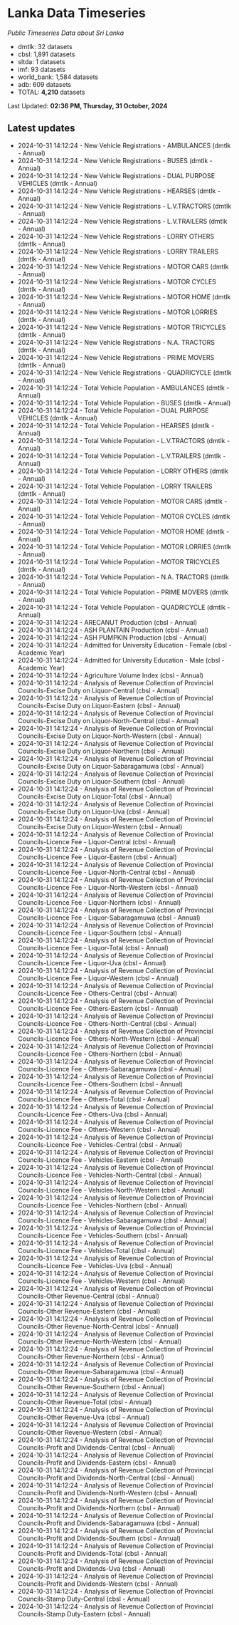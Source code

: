 # Lanka Data Timeseries
*Public Timeseries Data about Sri Lanka*

* dmtlk: 32 datasets
* cbsl: 1,891 datasets
* sltda: 1 datasets
* imf: 93 datasets
* world_bank: 1,584 datasets
* adb: 609 datasets
* TOTAL: **4,210** datasets

Last Updated: **02:36 PM, Thursday, 31 October, 2024**

## Latest updates

* 2024-10-31 14:12:24 - New Vehicle Registrations - AMBULANCES (dmtlk - Annual)
* 2024-10-31 14:12:24 - New Vehicle Registrations - BUSES (dmtlk - Annual)
* 2024-10-31 14:12:24 - New Vehicle Registrations - DUAL PURPOSE VEHICLES (dmtlk - Annual)
* 2024-10-31 14:12:24 - New Vehicle Registrations - HEARSES (dmtlk - Annual)
* 2024-10-31 14:12:24 - New Vehicle Registrations - L.V.TRACTORS (dmtlk - Annual)
* 2024-10-31 14:12:24 - New Vehicle Registrations - L.V.TRAILERS (dmtlk - Annual)
* 2024-10-31 14:12:24 - New Vehicle Registrations - LORRY OTHERS (dmtlk - Annual)
* 2024-10-31 14:12:24 - New Vehicle Registrations - LORRY TRAILERS (dmtlk - Annual)
* 2024-10-31 14:12:24 - New Vehicle Registrations - MOTOR CARS (dmtlk - Annual)
* 2024-10-31 14:12:24 - New Vehicle Registrations - MOTOR CYCLES (dmtlk - Annual)
* 2024-10-31 14:12:24 - New Vehicle Registrations - MOTOR HOME (dmtlk - Annual)
* 2024-10-31 14:12:24 - New Vehicle Registrations - MOTOR LORRIES (dmtlk - Annual)
* 2024-10-31 14:12:24 - New Vehicle Registrations - MOTOR TRICYCLES (dmtlk - Annual)
* 2024-10-31 14:12:24 - New Vehicle Registrations - N.A. TRACTORS (dmtlk - Annual)
* 2024-10-31 14:12:24 - New Vehicle Registrations - PRIME MOVERS (dmtlk - Annual)
* 2024-10-31 14:12:24 - New Vehicle Registrations - QUADRICYCLE (dmtlk - Annual)
* 2024-10-31 14:12:24 - Total Vehicle Population - AMBULANCES (dmtlk - Annual)
* 2024-10-31 14:12:24 - Total Vehicle Population - BUSES (dmtlk - Annual)
* 2024-10-31 14:12:24 - Total Vehicle Population - DUAL PURPOSE VEHICLES (dmtlk - Annual)
* 2024-10-31 14:12:24 - Total Vehicle Population - HEARSES (dmtlk - Annual)
* 2024-10-31 14:12:24 - Total Vehicle Population - L.V.TRACTORS (dmtlk - Annual)
* 2024-10-31 14:12:24 - Total Vehicle Population - L.V.TRAILERS (dmtlk - Annual)
* 2024-10-31 14:12:24 - Total Vehicle Population - LORRY OTHERS (dmtlk - Annual)
* 2024-10-31 14:12:24 - Total Vehicle Population - LORRY TRAILERS (dmtlk - Annual)
* 2024-10-31 14:12:24 - Total Vehicle Population - MOTOR CARS (dmtlk - Annual)
* 2024-10-31 14:12:24 - Total Vehicle Population - MOTOR CYCLES (dmtlk - Annual)
* 2024-10-31 14:12:24 - Total Vehicle Population - MOTOR HOME (dmtlk - Annual)
* 2024-10-31 14:12:24 - Total Vehicle Population - MOTOR LORRIES (dmtlk - Annual)
* 2024-10-31 14:12:24 - Total Vehicle Population - MOTOR TRICYCLES (dmtlk - Annual)
* 2024-10-31 14:12:24 - Total Vehicle Population - N.A. TRACTORS (dmtlk - Annual)
* 2024-10-31 14:12:24 - Total Vehicle Population - PRIME MOVERS (dmtlk - Annual)
* 2024-10-31 14:12:24 - Total Vehicle Population - QUADRICYCLE (dmtlk - Annual)
* 2024-10-31 14:12:24 - ARECANUT Production (cbsl - Annual)
* 2024-10-31 14:12:24 - ASH PLANTAIN Production (cbsl - Annual)
* 2024-10-31 14:12:24 - ASH PUMPKIN Production (cbsl - Annual)
* 2024-10-31 14:12:24 - Admitted for University Education - Female (cbsl - Academic Year)
* 2024-10-31 14:12:24 - Admitted for University Education - Male (cbsl - Academic Year)
* 2024-10-31 14:12:24 - Agriculture Volume Index (cbsl - Annual)
* 2024-10-31 14:12:24 - Analysis of Revenue Collection of Provincial Councils-Excise Duty on Liquor-Central (cbsl - Annual)
* 2024-10-31 14:12:24 - Analysis of Revenue Collection of Provincial Councils-Excise Duty on Liquor-Eastern (cbsl - Annual)
* 2024-10-31 14:12:24 - Analysis of Revenue Collection of Provincial Councils-Excise Duty on Liquor-North-Central (cbsl - Annual)
* 2024-10-31 14:12:24 - Analysis of Revenue Collection of Provincial Councils-Excise Duty on Liquor-North-Western (cbsl - Annual)
* 2024-10-31 14:12:24 - Analysis of Revenue Collection of Provincial Councils-Excise Duty on Liquor-Northern (cbsl - Annual)
* 2024-10-31 14:12:24 - Analysis of Revenue Collection of Provincial Councils-Excise Duty on Liquor-Sabaragamuwa (cbsl - Annual)
* 2024-10-31 14:12:24 - Analysis of Revenue Collection of Provincial Councils-Excise Duty on Liquor-Southern (cbsl - Annual)
* 2024-10-31 14:12:24 - Analysis of Revenue Collection of Provincial Councils-Excise Duty on Liquor-Total (cbsl - Annual)
* 2024-10-31 14:12:24 - Analysis of Revenue Collection of Provincial Councils-Excise Duty on Liquor-Uva (cbsl - Annual)
* 2024-10-31 14:12:24 - Analysis of Revenue Collection of Provincial Councils-Excise Duty on Liquor-Western (cbsl - Annual)
* 2024-10-31 14:12:24 - Analysis of Revenue Collection of Provincial Councils-Licence Fee - Liquor-Central (cbsl - Annual)
* 2024-10-31 14:12:24 - Analysis of Revenue Collection of Provincial Councils-Licence Fee - Liquor-Eastern (cbsl - Annual)
* 2024-10-31 14:12:24 - Analysis of Revenue Collection of Provincial Councils-Licence Fee - Liquor-North-Central (cbsl - Annual)
* 2024-10-31 14:12:24 - Analysis of Revenue Collection of Provincial Councils-Licence Fee - Liquor-North-Western (cbsl - Annual)
* 2024-10-31 14:12:24 - Analysis of Revenue Collection of Provincial Councils-Licence Fee - Liquor-Northern (cbsl - Annual)
* 2024-10-31 14:12:24 - Analysis of Revenue Collection of Provincial Councils-Licence Fee - Liquor-Sabaragamuwa (cbsl - Annual)
* 2024-10-31 14:12:24 - Analysis of Revenue Collection of Provincial Councils-Licence Fee - Liquor-Southern (cbsl - Annual)
* 2024-10-31 14:12:24 - Analysis of Revenue Collection of Provincial Councils-Licence Fee - Liquor-Total (cbsl - Annual)
* 2024-10-31 14:12:24 - Analysis of Revenue Collection of Provincial Councils-Licence Fee - Liquor-Uva (cbsl - Annual)
* 2024-10-31 14:12:24 - Analysis of Revenue Collection of Provincial Councils-Licence Fee - Liquor-Western (cbsl - Annual)
* 2024-10-31 14:12:24 - Analysis of Revenue Collection of Provincial Councils-Licence Fee - Others-Central (cbsl - Annual)
* 2024-10-31 14:12:24 - Analysis of Revenue Collection of Provincial Councils-Licence Fee - Others-Eastern (cbsl - Annual)
* 2024-10-31 14:12:24 - Analysis of Revenue Collection of Provincial Councils-Licence Fee - Others-North-Central (cbsl - Annual)
* 2024-10-31 14:12:24 - Analysis of Revenue Collection of Provincial Councils-Licence Fee - Others-North-Western (cbsl - Annual)
* 2024-10-31 14:12:24 - Analysis of Revenue Collection of Provincial Councils-Licence Fee - Others-Northern (cbsl - Annual)
* 2024-10-31 14:12:24 - Analysis of Revenue Collection of Provincial Councils-Licence Fee - Others-Sabaragamuwa (cbsl - Annual)
* 2024-10-31 14:12:24 - Analysis of Revenue Collection of Provincial Councils-Licence Fee - Others-Southern (cbsl - Annual)
* 2024-10-31 14:12:24 - Analysis of Revenue Collection of Provincial Councils-Licence Fee - Others-Total (cbsl - Annual)
* 2024-10-31 14:12:24 - Analysis of Revenue Collection of Provincial Councils-Licence Fee - Others-Uva (cbsl - Annual)
* 2024-10-31 14:12:24 - Analysis of Revenue Collection of Provincial Councils-Licence Fee - Others-Western (cbsl - Annual)
* 2024-10-31 14:12:24 - Analysis of Revenue Collection of Provincial Councils-Licence Fee - Vehicles-Central (cbsl - Annual)
* 2024-10-31 14:12:24 - Analysis of Revenue Collection of Provincial Councils-Licence Fee - Vehicles-Eastern (cbsl - Annual)
* 2024-10-31 14:12:24 - Analysis of Revenue Collection of Provincial Councils-Licence Fee - Vehicles-North-Central (cbsl - Annual)
* 2024-10-31 14:12:24 - Analysis of Revenue Collection of Provincial Councils-Licence Fee - Vehicles-North-Western (cbsl - Annual)
* 2024-10-31 14:12:24 - Analysis of Revenue Collection of Provincial Councils-Licence Fee - Vehicles-Northern (cbsl - Annual)
* 2024-10-31 14:12:24 - Analysis of Revenue Collection of Provincial Councils-Licence Fee - Vehicles-Sabaragamuwa (cbsl - Annual)
* 2024-10-31 14:12:24 - Analysis of Revenue Collection of Provincial Councils-Licence Fee - Vehicles-Southern (cbsl - Annual)
* 2024-10-31 14:12:24 - Analysis of Revenue Collection of Provincial Councils-Licence Fee - Vehicles-Total (cbsl - Annual)
* 2024-10-31 14:12:24 - Analysis of Revenue Collection of Provincial Councils-Licence Fee - Vehicles-Uva (cbsl - Annual)
* 2024-10-31 14:12:24 - Analysis of Revenue Collection of Provincial Councils-Licence Fee - Vehicles-Western (cbsl - Annual)
* 2024-10-31 14:12:24 - Analysis of Revenue Collection of Provincial Councils-Other Revenue-Central (cbsl - Annual)
* 2024-10-31 14:12:24 - Analysis of Revenue Collection of Provincial Councils-Other Revenue-Eastern (cbsl - Annual)
* 2024-10-31 14:12:24 - Analysis of Revenue Collection of Provincial Councils-Other Revenue-North-Central (cbsl - Annual)
* 2024-10-31 14:12:24 - Analysis of Revenue Collection of Provincial Councils-Other Revenue-North-Western (cbsl - Annual)
* 2024-10-31 14:12:24 - Analysis of Revenue Collection of Provincial Councils-Other Revenue-Northern (cbsl - Annual)
* 2024-10-31 14:12:24 - Analysis of Revenue Collection of Provincial Councils-Other Revenue-Sabaragamuwa (cbsl - Annual)
* 2024-10-31 14:12:24 - Analysis of Revenue Collection of Provincial Councils-Other Revenue-Southern (cbsl - Annual)
* 2024-10-31 14:12:24 - Analysis of Revenue Collection of Provincial Councils-Other Revenue-Total (cbsl - Annual)
* 2024-10-31 14:12:24 - Analysis of Revenue Collection of Provincial Councils-Other Revenue-Uva (cbsl - Annual)
* 2024-10-31 14:12:24 - Analysis of Revenue Collection of Provincial Councils-Other Revenue-Western (cbsl - Annual)
* 2024-10-31 14:12:24 - Analysis of Revenue Collection of Provincial Councils-Profit and Dividends-Central (cbsl - Annual)
* 2024-10-31 14:12:24 - Analysis of Revenue Collection of Provincial Councils-Profit and Dividends-Eastern (cbsl - Annual)
* 2024-10-31 14:12:24 - Analysis of Revenue Collection of Provincial Councils-Profit and Dividends-North-Central (cbsl - Annual)
* 2024-10-31 14:12:24 - Analysis of Revenue Collection of Provincial Councils-Profit and Dividends-North-Western (cbsl - Annual)
* 2024-10-31 14:12:24 - Analysis of Revenue Collection of Provincial Councils-Profit and Dividends-Northern (cbsl - Annual)
* 2024-10-31 14:12:24 - Analysis of Revenue Collection of Provincial Councils-Profit and Dividends-Sabaragamuwa (cbsl - Annual)
* 2024-10-31 14:12:24 - Analysis of Revenue Collection of Provincial Councils-Profit and Dividends-Southern (cbsl - Annual)
* 2024-10-31 14:12:24 - Analysis of Revenue Collection of Provincial Councils-Profit and Dividends-Total (cbsl - Annual)
* 2024-10-31 14:12:24 - Analysis of Revenue Collection of Provincial Councils-Profit and Dividends-Uva (cbsl - Annual)
* 2024-10-31 14:12:24 - Analysis of Revenue Collection of Provincial Councils-Profit and Dividends-Western (cbsl - Annual)
* 2024-10-31 14:12:24 - Analysis of Revenue Collection of Provincial Councils-Stamp Duty-Central (cbsl - Annual)
* 2024-10-31 14:12:24 - Analysis of Revenue Collection of Provincial Councils-Stamp Duty-Eastern (cbsl - Annual)